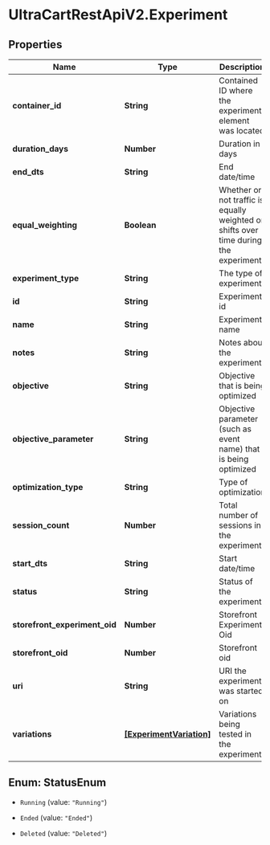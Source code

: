 # UltraCartRestApiV2.Experiment

## Properties
Name | Type | Description | Notes
------------ | ------------- | ------------- | -------------
**container_id** | **String** | Contained ID where the experiment element was located | [optional] 
**duration_days** | **Number** | Duration in days | [optional] 
**end_dts** | **String** | End date/time | [optional] 
**equal_weighting** | **Boolean** | Whether or not traffic is equally weighted or shifts over time during the experiment | [optional] 
**experiment_type** | **String** | The type of experiment | [optional] 
**id** | **String** | Experiment id | [optional] 
**name** | **String** | Experiment name | [optional] 
**notes** | **String** | Notes about the experiment | [optional] 
**objective** | **String** | Objective that is being optimized | [optional] 
**objective_parameter** | **String** | Objective parameter (such as event name) that is being optimized | [optional] 
**optimization_type** | **String** | Type of optimization | [optional] 
**session_count** | **Number** | Total number of sessions in the experiment | [optional] 
**start_dts** | **String** | Start date/time | [optional] 
**status** | **String** | Status of the experiment | [optional] 
**storefront_experiment_oid** | **Number** | Storefront Experiment Oid | [optional] 
**storefront_oid** | **Number** | Storefront oid | [optional] 
**uri** | **String** | URI the experiment was started on | [optional] 
**variations** | [**[ExperimentVariation]**](ExperimentVariation.md) | Variations being tested in the experiment | [optional] 


<a name="StatusEnum"></a>
## Enum: StatusEnum


* `Running` (value: `"Running"`)

* `Ended` (value: `"Ended"`)

* `Deleted` (value: `"Deleted"`)




